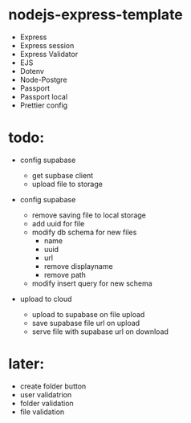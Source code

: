 # nodejs-express-template

-   Express
-   Express session
-   Express Validator
-   EJS
-   Dotenv
-   Node-Postgre
-   Passport
-   Passport local
-   Prettier config


# todo:
- config supabase
    - get supbase client
    - upload file to storage

- config supabase
    - remove saving file to local storage
    - add uuid for file
    - modify db schema for new files
        - name
        - uuid
        - url
        - remove displayname
        - remove path
    - modify insert query for new schema

- upload to cloud
    - upload to supabase on file upload
    - save supabase file url on upload
    - serve file with supabase url on download

# later:
- create folder button
- user validatrion
- folder validation
- file validation